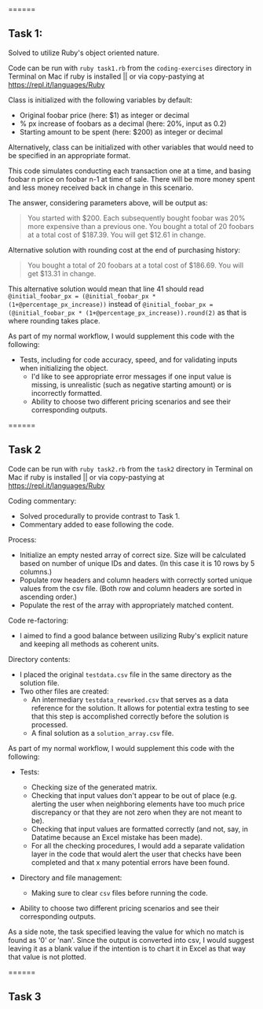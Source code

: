 ======
## Task 1:

Solved to utilize Ruby's object oriented nature.

Code can be run with `ruby task1.rb` from the `coding-exercises` directory in Terminal on Mac if ruby is installed || or via copy-pastying at https://repl.it/languages/Ruby

Class is initialized with the following variables by default:
* Original foobar price (here: $1) as integer or decimal
* % px increase of foobars as a decimal (here: 20%, input as 0.2)
* Starting amount to be spent (here: $200) as integer or decimal

Alternatively, class can be initialized with other variables that would need to be specified in an appropriate format. 

This code simulates conducting each transaction one at a time, and basing foobar n price on foobar n-1 at time of sale. There will be more money spent and less money received back in change in this scenario.

The answer, considering parameters above, will be output as:

> You started with $200.
Each subsequently bought foobar was 20% more expensive than a previous one.
You bought a total of 20 foobars at a total cost of $187.39.
You will get $12.61 in change.

Alternative solution with rounding cost at the end of purchasing history:

> You bought a total of 20 foobars at a total cost of $186.69.
You will get $13.31 in change.

This alternative solution would mean that line 41 should read `@initial_foobar_px = (@initial_foobar_px * (1+@percentage_px_increase))` instead of `@initial_foobar_px = (@initial_foobar_px * (1+@percentage_px_increase)).round(2)` as that is where rounding takes place.

As part of my normal workflow, I would supplement this code with the following:

* Tests, including for code accuracy, speed, and for validating inputs when initializing the object.
  * I'd like to see appropriate error messages if one input value is missing, is unrealistic (such as negative starting amount) or is incorrectly formatted.
  * Ability to choose two different pricing scenarios and see their corresponding outputs.

======
## Task 2

Code can be run with `ruby task2.rb` from the `task2` directory in Terminal on Mac if ruby is installed || or via copy-pastying at https://repl.it/languages/Ruby

Coding commentary:
* Solved procedurally to provide contrast to Task 1.
* Commentary added to ease following the code.

Process: 
* Initialize an empty nested array of correct size. Size will be calculated based on number of unique IDs and dates. (In this case it is 10 rows by 5 columns.)
* Populate row headers and column headers with correctly sorted unique values from the csv file. (Both row and column headers are sorted in ascending order.)
* Populate the rest of the array with appropriately matched content.

Code re-factoring:
* I aimed to find a good balance between usilizing Ruby's explicit nature and keeping all methods as coherent units.

Directory contents:
* I placed the original `testdata.csv` file in the same directory as the solution file. 
* Two other files are created:
  * An intermediary `testdata_reworked.csv` that serves as a data reference for the solution. It allows for potential extra testing to see that this step is accomplished correctly before the solution is processed.
  * A final solution as a `solution_array.csv` file.

As part of my normal workflow, I would supplement this code with the following:

* Tests:
  * Checking size of the generated matrix.
  * Checking that input values don't appear to be out of place (e.g. alerting the user when neighboring elements have too much price discrepancy or that they are not zero when they are not meant to be).
  * Checking that input values are formatted correctly (and not, say, in Datatime because an Excel mistake has been made).
  * For all the checking procedures, I would add a separate validation layer in the code that would alert the user that checks have been completed and that x many potential errors have been found.

* Directory and file management:
  * Making sure to clear `csv` files before running the code.

* Ability to choose two different pricing scenarios and see their corresponding outputs.

As a side note, the task specified leaving the value for which no match is found as '0' or 'nan'. Since the output is converted into csv, I would suggest leaving it as a blank value if the intention is to chart it in Excel as that way that value is not plotted.

======
## Task 3